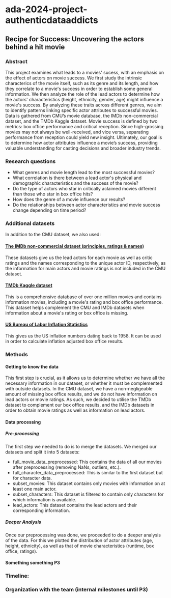 # ada-2024-project-authenticdataaddicts

## Recipe for Success: Uncovering the actors behind a hit movie

### Abstract
This project examines what leads to a movies' sucess, with an emphasis on the effect of actors on movie success. We first study the intrinsic characterics of the movie itself, such as its genre and its length, and how they correlate to a movie's success in order to establish some general information. We then analyze the role of the lead actors to determine how the actors' characteristics (height, ethnicity, gender, age) might influence a movie's success. By analyzing these traits across different genres, we aim to identify patterns linking specific actor attributes to successful movies. Data is gathered from CMU’s movie database, the IMDb non-commercial dataset, and the TMDb Kaggle dataset. Movie success is defined by two metrics: box office performance and critical reception. Since high-grossing movies may not always be well-received, and vice versa, separating performance from reception could yield new insight. Ultimately, our goal is to determine how actor attributes influence a movie’s success, providing valuable understanding for casting decisions and broader industry trends.

### Research questions
- What genres and movie length lead to the most successful movies?
- What correlation is there between a lead actor's physical and demographic characteristics and the success of the movie?
- Do the type of actors who star in critically aclaimed movies different than those who star in box office hits? 
- How does the genre of a movie influence our results? 
- Do the relationships between actor characteristics and movie success change depending on time period?

### Additional datasets
In addition to the CMU dataset, we also used:
#### [The IMDb non-commercial dataset (principles, ratings & names)](https://datasets.imdbws.com)
These datasets give us the lead actors for each movie as well as critic ratings and the names corresponding to the unique actor ID, respectively, as the information for main actors and movie ratings is not included in the CMU dataset. 
#### [TMDb Kaggle dataset](https://www.kaggle.com/datasets/asaniczka/tmdb-movies-dataset-2023-930k-movies?resource=download)
This is a comprehensive database of over one million movies and contains information movies, including a movie's rating and box office performance. This dataset helps complement the CMU and IMDb datasets when information about a movie's rating or box office is missing. 
#### [US Bureau of Labor Inflation Statistics](https://data.bls.gov/pdq/SurveyOutputServlet)
This gives us the US inflation numbers dating back to 1958. It can be used in order to calculate inflation adjusted box office results. 

### Methods
#### Getting to know the data
This first step is crucial, as it allows us to determine whether we have all the necessary information in our dataset, or whether it must be complemented with outside datasets. In the CMU dataset, we have a non-negligeable amount of missing box office results, and we do not have information on lead actors or movie ratings. As such, we decided to utilise the TMDb dataset to complement our box office results, and the IMDb datasets in order to obtain movie ratings as well as information on lead actors. 
#### Data processing
##### Pre-processing
The first step we needed to do is to merge the datasets. We merged our datasets and split it into 5 datasets:
- full_movie_data_preprocessed: This contains the data of all our movies after preprocessing (removing NaNs, outliers, etc.).
- full_character_data_preprocessed: This is similar to the first dataset but for character data.
- subset_movies: This dataset contains only movies with information on at least one main actor.
- subset_characters: This dataset is filtered to contain only characters for which information is available.
- lead_actors: This dataset contains the lead actors and their corresponding information.
##### Deeper Analysis
Once our preprocessing was done, we proceeded to do a deeper analysis of the data. For this we plotted the distribution of actor attributes (age, height, ethnicity), as well as that of movie characteristics (runtime, box office, ratings).
#### Something something P3

### Timeline:

### Organization with the team (internal milestones until P3)
